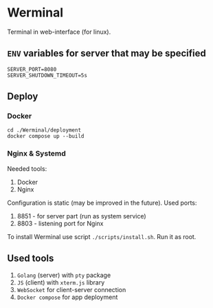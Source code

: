 # Werminal

Terminal in web-interface (for linux).

## `ENV` variables for server that may be specified

```dotenv
SERVER_PORT=8080
SERVER_SHUTDOWN_TIMEOUT=5s
```

## Deploy

### Docker

```shell
cd ./Werminal/deployment
docker compose up --build
```

### Nginx & Systemd

Needed tools:

1. Docker
2. Nginx

Configuration is static (may be improved in the future). Used ports:

1. 8851 - for server part (run as system service)
2. 8803 - listening port for Nginx

To install Werminal use script `./scripts/install.sh`. Run it as root.

## Used tools

1. `Golang` (server) with `pty` package
2. `JS` (client) with `xterm.js` library
3. `WebSocket` for client-server connection
4. `Docker compose` for app deployment
